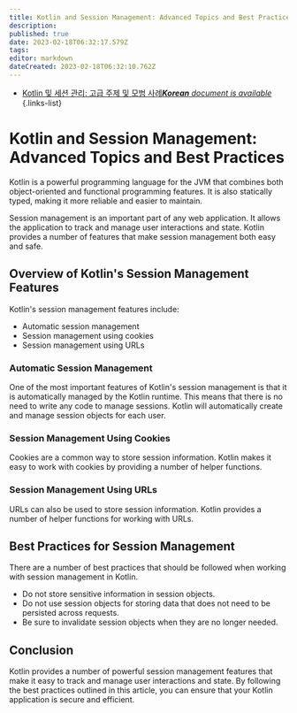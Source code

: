 ```yaml
---
title: Kotlin and Session Management: Advanced Topics and Best Practices
description: 
published: true
date: 2023-02-18T06:32:17.579Z
tags: 
editor: markdown
dateCreated: 2023-02-18T06:32:10.762Z
---
```


- [Kotlin 및 세션 관리: 고급 주제 및 모범 사례***Korean** document is available*](/ko/Knowledge-base/Kotlin/kotlin-and-session-management-advanced-topics-and-best-practices)
{.links-list}


# Kotlin and Session Management: Advanced Topics and Best Practices

Kotlin is a powerful programming language for the JVM that combines both object-oriented and functional programming features. It is also statically typed, making it more reliable and easier to maintain.

Session management is an important part of any web application. It allows the application to track and manage user interactions and state. Kotlin provides a number of features that make session management both easy and safe.

## Overview of Kotlin's Session Management Features

Kotlin's session management features include:

- Automatic session management
- Session management using cookies
- Session management using URLs

### Automatic Session Management

One of the most important features of Kotlin's session management is that it is automatically managed by the Kotlin runtime. This means that there is no need to write any code to manage sessions. Kotlin will automatically create and manage session objects for each user.

### Session Management Using Cookies

Cookies are a common way to store session information. Kotlin makes it easy to work with cookies by providing a number of helper functions.

### Session Management Using URLs

 URLs can also be used to store session information. Kotlin provides a number of helper functions for working with URLs.

## Best Practices for Session Management

There are a number of best practices that should be followed when working with session management in Kotlin.

- Do not store sensitive information in session objects.
- Do not use session objects for storing data that does not need to be persisted across requests.
- Be sure to invalidate session objects when they are no longer needed.

## Conclusion

Kotlin provides a number of powerful session management features that make it easy to track and manage user interactions and state. By following the best practices outlined in this article, you can ensure that your Kotlin application is secure and efficient.